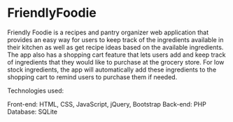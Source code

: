 # FriendlyFoodie
Friendly Foodie is a recipes and pantry organizer web application that provides an easy way for users to keep track of the ingredients available in their kitchen as well as get recipe ideas based on the available ingredients. The app also has a shopping cart feature that lets users add and keep track of ingredients that they would like to purchase at the grocery store. For low stock ingredients, the app will automatically add these ingredients to the shopping cart to remind users to purchase them if needed.

Technologies used:

Front-end: HTML, CSS, JavaScript, jQuery, Bootstrap
Back-end: PHP
Database: SQLite